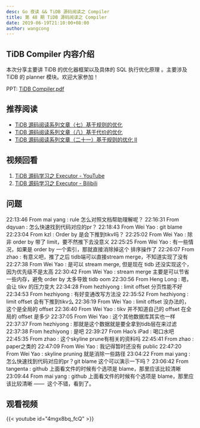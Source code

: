 ```yaml
---
desc: Go 夜读 && TiDB 源码阅读之 Compiler
title: 第 48 期 TiDB 源码阅读之 Compiler
date: 2019-06-19T21:10:00+08:00
author: wangcong
---
```


## TiDB Compiler 内容介绍

本次分享主要讲 TiDB 的优化器框架以及具体的 SQL 执行优化原理 。主要涉及 TiDB 的 planner 模块。欢迎大家参加！

PPT: [TiDB Compiler.pdf](https://github.com/talk-go/night/files/3305279/TiDB.Compiler.pdf)


## 推荐阅读

* [TiDB 源码阅读系列文章（七）基于规则的优化](https://pingcap.com/blog-cn/tidb-source-code-reading-7)
* [TiDB 源码阅读系列文章（八）基于代价的优化](https://pingcap.com/blog-cn/tidb-source-code-reading-8/)
* [TiDB 源码阅读系列文章（二十一）基于规则的优化 II](https://pingcap.com/blog-cn/tidb-source-code-reading-21/)

## 视频回看

1. [TiDB 源码学习之 Executor - YouTube](https://youtu.be/4mgx8bq_fcQ)
2. [TiDB 源码学习之 Executor - Bilibili](https://www.bilibili.com/video/av56138440/)

## 问题

22:13:46	 From mai yang : rule 怎么对照文档帮助理解呢？
22:16:31	 From dqyuan : 怎么快速找到代码对应的pr？
22:18:43	 From Wei Yao : git blame
22:23:04	 From kzl : Order by 是会下推到tikv吗？
22:25:02	 From Wei Yao : 除非 order by 带了 limit，要不然推下去没意义
22:25:25	 From Wei Yao : 有一些情况，如果是 order by 一个索引，那就直接消除掉这个 排序操作了
22:26:07	 From zhao : 有意义吧，推了之后 tidb端可以直接stream merge，不知道实现了没有
22:27:38	 From Wei Yao : 是可以 stream merge, 但是现在 tidb 还没实现这个，因为优先级不是太高
22:30:42	 From Wei Yao : stream merge 主要是可以节省一些内存，避免 order by 太多导致 tidb oom
22:30:56	 From Heng Long : 嗯，会让 tikv 的压力变大
22:34:28	 From hezhiyong : limit  offset   分页性能不好
22:34:53	 From hezhiyong : 有好变通改写方法没
22:35:52	 From hezhiyong : limit offset 会有下推到tikv么
22:36:19	 From Wei Yao : limit offset 没办法的，这个是全局的 offset
22:36:40	 From Wei Yao : tikv 并不知道自己的 offset 在全局的 offset 是多少
22:37:05	 From Wei Yao : 这个其他数据库其实也一样
22:37:37	 From hezhiyong : 那就是这个数据就是要全拿到tidb层在来过滤
22:37:38	 From hezhiyong : 是吧
22:39:27	 From Hao’s iPad : 喝口水吧
22:45:35	 From zhao : 这个skyline prune有相关的资料吗
22:45:41	 From zhao : paper之类的
22:47:09	 From Wei Yao : 我记得暂时还没有 public
22:47:20	 From Wei Yao : skyline pruning 就是消除一些路径
23:04:22	 From mai yang : 怎么快速找到代码对应的pr？git blame 这个可以演示一下吗？
23:06:42	 From tangenta : github 上面看文件的时候有个选项是 blame，那里应该比较清晰
23:09:44	 From mai yang : github 上面看文件的时候有个选项是 blame，那里应该比较清晰 ——  这个不错，看到了。

## 观看视频

{{< youtube id="4mgx8bq_fcQ" >}}
